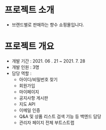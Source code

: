 # 프로젝트 소개
* 브랜드별로 판매하는 향수 쇼핑몰입니다.


# 프로젝트 개요
* 개발 기간 : 2021. 06 . 21 ~ 2021. 7. 28
* 개발 인원 : 3명
* 담당 역할 :
  * 아이디/비밀번호 찾기
  * 회원가입
  * 마이페이지
  * 공지사항 게시판
  * 지도 API
  * 이메일 인증
  * Q&A 및 상품 리스트 검색 기능 등 백엔드 담당
  * 관리자 페이지 전체 부트스트랩
